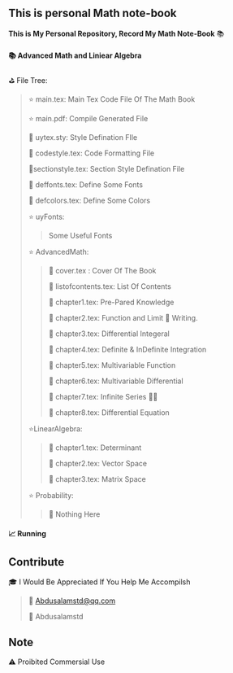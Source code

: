 

## This is personal Math note-book

**This is My Personal Repository, Record My Math Note-Book** :books:

####  :books: Advanced Math and Liniear Algebra

:golf: ​File Tree:

> :star: ​main.tex: Main Tex Code File Of The Math Book
>
> :star: main.pdf: Compile Generated File
>
> :red_circle: ​uytex.sty: Style Defination FIle
>
> :red_circle: ​codestyle.tex: Code Formatting File
>
> :red_circle: ​sectionstyle.tex: Section Style Defination File
>
> :red_circle: ​deffonts.tex: Define Some Fonts
>
> :red_circle: ​defcolors.tex: Define Some Colors
>
> :star: ​uyFonts:
>
> > Some Useful Fonts
>
> :star: ​AdvancedMath:
>
> > :red_circle: ​cover.tex : Cover Of The Book 
> >
> > :red_circle: listofcontents.tex: List Of Contents 
> >
> >  :watermelon: chapter1.tex: Pre-Pared Knowledge 
> >
> > :watermelon: chapter2.tex: Function and Limit :rocket: Writing.​
> >
> > :watermelon: chapter3.tex: Differential Integeral  
> >
> > :watermelon: chapter4.tex: Definite & InDefinite Integration 
> >
> > :watermelon: chapter5.tex: Multivariable Function 
> >
> > :watermelon: chapter6.tex: Multivariable Differential 
> >
> > :watermelon: chapter7.tex: Infinite Series  :100::white_check_mark:
> >
> > :watermelon: chapter8.tex: Differential Equation
>
> :star:LinearAlgebra:
>
> > :watermelon:  chapter1.tex: Determinant 
> >
> > :watermelon: chapter2.tex: Vector Space 
> >
> > :watermelon: chapter3.tex: Matrix Space 
>
> :star: ​Probability:
>
> > :watermelon: Nothing Here 
>

#### :chart_with_upwards_trend: Running​

## Contribute

:mortar_board: ​I Would Be Appreciated If You Help Me Accompilsh

> :email: Abdusalamstd@qq.com​
>
> :red_circle: Abdusalamstd

## Note

:warning: Proibited Commersial Use​


